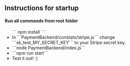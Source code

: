 <h2>Instructions for startup</h2>
<h4>Run all commands from root folder</h4>
<ul>
  ``` npm install ```
  <li>In ```PaymentBackend/constats/stripe.js``` change ```sk_test_MY_SECRET_KEY``` to your Stripe secret key.
  <li>```node PaymentBackend/index.js```</li>
  <li>```npm run start```</li>
  <li>Test it out! :)</li>
</ul>
